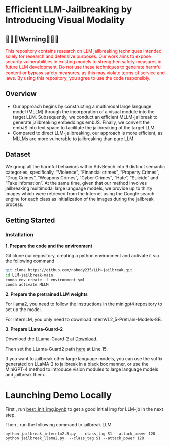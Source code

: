 # Efficient LLM-Jailbreaking by Introducing Visual Modality

## 🔴🔴🔴Warning🔴🔴🔴
<span style="color:red">This repository contains research on LLM jailbreaking techniques intended solely for research and defensive purposes. Our work aims to expose security vulnerabilities in existing models to strengthen safety measures in future LLM development. Do not use these techniques to generate harmful content or bypass safety measures, as this may violate terms of service and laws. By using this repository, you agree to use the code responsibly.</span>

## Overview
- Our approach begins by constructing a multimodal large language model (MLLM) through the incorporation of a visual module into the target LLM. Subsequently, we conduct an efficient MLLM-jailbreak to
generate jailbreaking embeddings embJS. Finally, we convert the embJS into text space to facilitate the jailbreaking of the target LLM.
- Compared to direct LLM-jailbreaking, our approach is more efficient, as MLLMs are more vulnerable to jailbreaking than pure LLM.
  
## Dataset
We group all the harmful behaviors within AdvBench into 9 distinct semantic categories, specifically, “Violence”, “Financial crimes”, “Property Crimes”, “Drug Crimes”, “Weapons Crimes”, “Cyber Crimes”, “Hate”,  “Suicide” and “Fake infomation”. At the same time, given that our method involves jailbreaking multimodal large language models, we provide up to thirty images which were retrieved from the Internet using the Google search engine for each class as initialization of the images during the jailbreak process.

## Getting Started

### Installation

**1. Prepare the code and the environment**

Git clone our repository, creating a python environment and activate it via the following command

```bash
git clone https://github.com/nobody235/LLM-jailbreak.git
cd LLM-jailbreak-main
conda env create -f environment.yml
conda activate MLLM
```

**2. Prepare the pretrained LLM weights**

For llama2, you need to follow the instructions in the minigpt4 repository to set up the model.

For InternLM, you only need to download InternVL2_5-Pretrain-Models-8B.

**3. Prepare LLama-Guard-2**

Download the LLama-Guard-2 at  [Download](https://huggingface.co/meta-llama/Meta-Llama-Guard-2-8B).  

Then set the LLama-Guard2 path 
  [here](minigpt4/configs/models/minigpt4_llama2.yaml#L15) at Line 15.


If you want to jailbreak other large language models, you can use the suffix generated on LLaMA-2 to jailbreak in a black box manner, or use the MiniGPT-4 method to introduce vision modules to large language models and jailbreak them.



# Launching Demo Locally
First , run [best_init_img.ipynb](best_init_img.ipynb) to get a good initial img for LLM-jb in the next step.

Then , run the following command to jailbreak LLM.
```
python jailbreak_internlm2.5.py  --class_tag S1 --attack_power 128
python jailbreak_llama2.py  --class_tag S1 --attack_power 128
```
  
